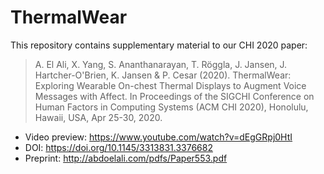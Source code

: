 # ThermalWear

This repository contains supplementary material to our CHI 2020 paper:

> A. El Ali, X. Yang, S. Ananthanarayan, T. Röggla, J. Jansen, J. Hartcher-O'Brien, K. Jansen & P. Cesar (2020). ThermalWear: Exploring Wearable On-chest Thermal Displays to Augment Voice Messages with Affect. In Proceedings of the SIGCHI Conference on Human Factors in Computing Systems (ACM CHI 2020), Honolulu, Hawaii, USA, Apr 25-30, 2020.

- Video preview: https://www.youtube.com/watch?v=dEgGRpj0HtI
- DOI: https://doi.org/10.1145/3313831.3376682
- Preprint: http://abdoelali.com/pdfs/Paper553.pdf
